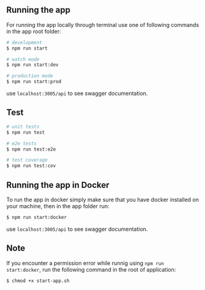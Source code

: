 ## Running the app

For running the app locally through terminal use one of following commands in the app root folder:

```bash
# development
$ npm run start

# watch mode
$ npm run start:dev

# production mode
$ npm run start:prod
```

use `localhost:3005/api` to see swagger documentation.

## Test

```bash
# unit tests
$ npm run test

# e2e tests
$ npm run test:e2e

# test coverage
$ npm run test:cov
```

## Running the app in Docker

To run the app in docker simply make sure that you have docker installed on your machine, then in the app folder run:

```bash
$ npm run start:docker
```

use `localhost:3005/api` to see swagger documentation.

## Note

If you encounter a permission error while runnig using `npm run start:docker`, run the following command in the root of application:

```
$ chmod +x start-app.sh
```
